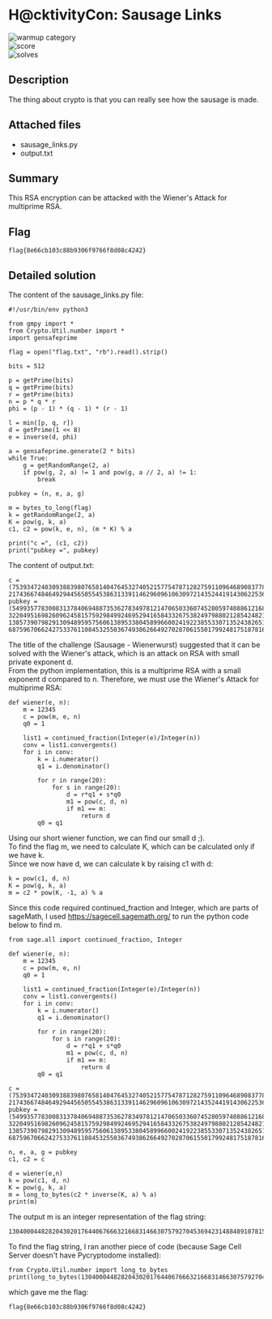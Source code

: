 # H@cktivityCon: Sausage Links
 
![warmup category](https://img.shields.io/badge/Category-Cryptography-brightgreen.svg)  
![score](https://img.shields.io/badge/Score_after_CTF-468-blue.svg)  
![solves](https://img.shields.io/badge/Solves-55-lightgrey.svg) 

## Description
The thing about crypto is that you can really see how the sausage is made.

## Attached files
- sausage_links.py 
- output.txt

## Summary
This RSA encryption can be attacked with the Wiener's Attack for multiprime RSA.

## Flag
```
flag{8e66cb103c88b9306f9766f8d08c4242}
```

## Detailed solution
The content of the sausage_links.py file:
```
#!/usr/bin/env python3

from gmpy import *
from Crypto.Util.number import *
import gensafeprime

flag = open("flag.txt", "rb").read().strip()

bits = 512

p = getPrime(bits)
q = getPrime(bits)
r = getPrime(bits)
n = p * q * r
phi = (p - 1) * (q - 1) * (r - 1)

l = min([p, q, r])
d = getPrime(1 << 8)
e = inverse(d, phi)

a = gensafeprime.generate(2 * bits)
while True:
    g = getRandomRange(2, a)
    if pow(g, 2, a) != 1 and pow(g, a // 2, a) != 1:
        break

pubkey = (n, e, a, g)

m = bytes_to_long(flag)
k = getRandomRange(2, a)
K = pow(g, k, a)
c1, c2 = pow(k, e, n), (m * K) % a

print("c =", (c1, c2))
print("pubkey =", pubkey)
```
The content of output.txt:
```
c = (75393472403093883980765814047645327405215775478712827591109646890837780762923959326166827649826238535312344488349557712816610930220370001305827412505043127914547998320440240250325118053813714466854788644697706490515892504619105361332594358021214992759872975638137819189634434255388142452402903984216170592454070190763219802978580474823882279160692450914521162374808790341598702288608920814072249086450656427949215063564752988546802554974565217418056403485189158, 21743667484649294456505545386313391146296096106309721435244191430622536536241638911796782012089471615188229556482084132221324157541121095745921331613424302593658426094356838716843005440373679746518683613229280959080885966038959064524609397524131981550731325678855657987757274636339648236504515056989339931829)
pubkey = (549935778300831378406948873536278349781214706503360745280597408861216877781142622004454148443526758471040653633080987617044763942008023466559253761306561736450658314626615456982873023501736081710037081947666247132668118860186965548713647775109193997705890766881191577188287773692953347103686449329398217311195051172403636510262250822460785125486925931569891688688353900466632582649417645956790937903144901696446727579207702041958066277574559994377445136251040659, 32204951698260962458157592984992469529416584332675382497988021285424821386904232277036373403101864193040613563796784569698857185940927175841205145358641690922026788366581684507467056308764343250379771013177468030580725648480591696059317745554974780583562695962973324819593002957827750301174079447431501960032717699255546396631743680242345092881301693065171460311485778344053788138555054294470951574964376432654831106364396876336137419860163278539415409181597819, 138573907982913094895957560613895338045899660024192238553307135243826517727787057358804422211354202143617168828075979083404334708411832425604299257351876162289412352723963051979157876631398717413563591084855571688469543441655488090919934371369975426760135367341463974144518915155974937301498827086824773106003, 68759670662427533761108453255036749386266492702870615501799248175187816213782210092795089989860635666887242761904219513870052421033161791299816761321508643099537034976789844586576430337882832633194279669183386905734135409454252901918801636934986951843672112043695989089719222626801371853255674748960081747148)
```
The title of the challenge (Sausage - Wienerwurst) suggested that it can be solved with the Wiener's attack, which is an attack on RSA with small private exponent d.  
From the python implementation, this is a multiprime RSA with a small exponent d compared to n. Therefore, we must use the Wiener's Attack for multiprime RSA:
```
def wiener(e, n):
    m = 12345
    c = pow(m, e, n)
    q0 = 1
 
    list1 = continued_fraction(Integer(e)/Integer(n))
    conv = list1.convergents()
    for i in conv:
        k = i.numerator()
        q1 = i.denominator()
 
        for r in range(20):
            for s in range(20):
                d = r*q1 + s*q0
                m1 = pow(c, d, n)
                if m1 == m:
                    return d
        q0 = q1
```
Using our short wiener function, we can find our small d ;).  
To find the flag m, we need to calculate K, which can be calculated only if we have k.  
Since we now have d, we can calculate k by raising c1 with d: 
```
k = pow(c1, d, n)
K = pow(g, k, a)
m = c2 * pow(K, -1, a) % a
```
Since this code required continued_fraction and Integer, which are parts of sageMath, I used https://sagecell.sagemath.org/ to run the python code below to find m.
```
from sage.all import continued_fraction, Integer    

def wiener(e, n):
    m = 12345
    c = pow(m, e, n)
    q0 = 1
 
    list1 = continued_fraction(Integer(e)/Integer(n))
    conv = list1.convergents()
    for i in conv:
        k = i.numerator()
        q1 = i.denominator()
 
        for r in range(20):
            for s in range(20):
                d = r*q1 + s*q0
                m1 = pow(c, d, n)
                if m1 == m:
                    return d
        q0 = q1

c = (75393472403093883980765814047645327405215775478712827591109646890837780762923959326166827649826238535312344488349557712816610930220370001305827412505043127914547998320440240250325118053813714466854788644697706490515892504619105361332594358021214992759872975638137819189634434255388142452402903984216170592454070190763219802978580474823882279160692450914521162374808790341598702288608920814072249086450656427949215063564752988546802554974565217418056403485189158, 21743667484649294456505545386313391146296096106309721435244191430622536536241638911796782012089471615188229556482084132221324157541121095745921331613424302593658426094356838716843005440373679746518683613229280959080885966038959064524609397524131981550731325678855657987757274636339648236504515056989339931829)
pubkey = (549935778300831378406948873536278349781214706503360745280597408861216877781142622004454148443526758471040653633080987617044763942008023466559253761306561736450658314626615456982873023501736081710037081947666247132668118860186965548713647775109193997705890766881191577188287773692953347103686449329398217311195051172403636510262250822460785125486925931569891688688353900466632582649417645956790937903144901696446727579207702041958066277574559994377445136251040659, 32204951698260962458157592984992469529416584332675382497988021285424821386904232277036373403101864193040613563796784569698857185940927175841205145358641690922026788366581684507467056308764343250379771013177468030580725648480591696059317745554974780583562695962973324819593002957827750301174079447431501960032717699255546396631743680242345092881301693065171460311485778344053788138555054294470951574964376432654831106364396876336137419860163278539415409181597819, 138573907982913094895957560613895338045899660024192238553307135243826517727787057358804422211354202143617168828075979083404334708411832425604299257351876162289412352723963051979157876631398717413563591084855571688469543441655488090919934371369975426760135367341463974144518915155974937301498827086824773106003, 68759670662427533761108453255036749386266492702870615501799248175187816213782210092795089989860635666887242761904219513870052421033161791299816761321508643099537034976789844586576430337882832633194279669183386905734135409454252901918801636934986951843672112043695989089719222626801371853255674748960081747148)

n, e, a, g = pubkey
c1, c2 = c

d = wiener(e,n)
k = pow(c1, d, n)
K = pow(g, k, a)
m = long_to_bytes(c2 * inverse(K, a) % a)
print(m)
```
The output m is an integer representation of the flag string:
```
13040004482820430201764406766632166831466307579270453694231488489107815386778218149304349309
```
To find the flag string, I ran another piece of code (because Sage Cell Server doesn't have Pycryptodome installed):
```
from Crypto.Util.number import long_to_bytes
print(long_to_bytes(13040004482820430201764406766632166831466307579270453694231488489107815386778218149304349309).decode())
```
which gave me the flag:
```
flag{8e66cb103c88b9306f9766f8d08c4242}
```
